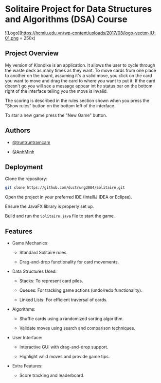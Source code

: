 
# Solitaire Project for Data Structures and Algorithms (DSA) Course


![Logo](https://hcmiu.edu.vn/wp-content/uploads/2017/08/logo-vector-IU-01.png = 250x)


## Project Overview
My version of Klondike is an application. It allows the user to cycle through 
the waste deck as many times as they want. To move cards from one place to another 
on the board, assuming it's a valid move, you click on the card you want to move 
and drag the card to where you want to put it. If the card doesn't go you will
see a message appear int he status bar on the bottom right of the interface 
telling you the move is invalid.

The scoring is described in the rules section shown when you press the "Show rules" 
button on the bottom left of the interface.

To star a new game press the "New Game" button.



## Authors

- [@truntruntramcam](https://github.com/ductrung3004)

- [@AnhMinh]()

## Deployment

Clone the repository:

```bash
git clone https://github.com/ductrung3004/Solitaire.git
```

Open the project in your preferred IDE (IntelliJ IDEA or Eclipse).

Ensure the JavaFX library is properly set up.

Build and run the `Solitaire.java` file to start the game.




## Features
- Game Mechanics:

    + Standard Solitaire rules.

    + Drag-and-drop functionality for card movements.

- Data Structures Used:

    + Stacks: To represent card piles.

    + Queues: For tracking game actions (undo/redo functionality).

    + Linked Lists: For efficient traversal of cards.

- Algorithms:

    + Shuffle cards using a randomized sorting algorithm.

    + Validate moves using search and comparison techniques.

- User Interface:

    + Interactive GUI with drag-and-drop support.

    + Highlight valid moves and provide game tips.

- Extra Features:

    + Score tracking and leaderboard.


